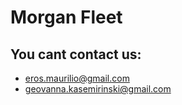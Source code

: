 # Morgan Fleet

## You cant contact us:

- eros.maurilio@gmail.com
- geovanna.kasemirinski@gmail.com
